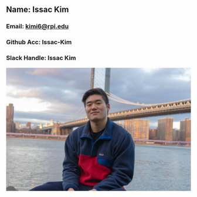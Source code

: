## Name: Issac Kim
### Email: kimi6@rpi.edu
### Github Acc: Issac-Kim
### Slack Handle: Issac Kim
![Issac](images/issac.jpg)
